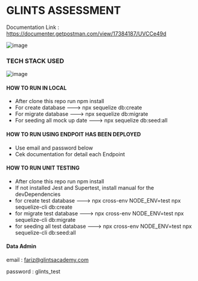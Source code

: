
# GLINTS ASSESSMENT

Documentation Link : https://documenter.getpostman.com/view/17384187/UVCCe49d


![image](https://user-images.githubusercontent.com/46044060/143915258-d2ba85c8-e8b7-48bd-bd87-8cda3e92c0dc.png)


### TECH STACK USED
![image](https://user-images.githubusercontent.com/46044060/143914469-6fabd481-8bfe-4d98-b825-e4a1a0ea34e0.png)

#### HOW TO RUN IN LOCAL
- After clone this repo run npm install
- For create database ---> npx sequelize db:create  
- For migrate database ---> npx sequelize db:migrate
- For seeding all mock up date ---> npx sequelize db:seed:all

#### HOW TO RUN USING ENDPOIT HAS BEEN DEPLOYED
- Use email and password below
- Cek documentation for detail each Endpoint

#### HOW TO RUN UNIT TESTING
- After clone this repo run npm install
- If not installed Jest and Supertest, install manual for the devDependencies
- for create test database ---> npx cross-env NODE_ENV=test npx sequelize-cli db:create
- for migrate test database ---> npx cross-env NODE_ENV=test npx sequelize-cli db:migrate
- for seeding all test database ---> npx cross-env NODE_ENV=test npx sequelize-cli db:seed:all


#### Data Admin
email : fariz@glintsacademy.com 

password : glints_test
